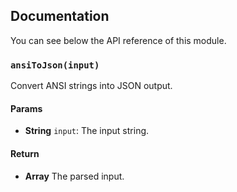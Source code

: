 ## Documentation

You can see below the API reference of this module.

### `ansiToJson(input)`
Convert ANSI strings into JSON output.

#### Params
- **String** `input`: The input string.

#### Return
- **Array** The parsed input.

